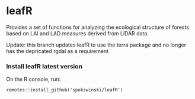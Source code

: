 # leafR
Provides a set of functions for analyzing the ecological structure of forests based on LAI and LAD measures derived from LiDAR data.

Update: this branch updates leafR to use the terra package and no longer has the depricated rgdal as a requirement

### Install leafR latest version

On the R console, run:
```
remotes::install_github('spokswinski/leafR')
```
